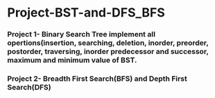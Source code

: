 # Project-BST-and-DFS_BFS
### Project 1- Binary Search Tree implement all opertions(insertion, searching, deletion, inorder, preorder, postorder, traversing, inorder predecessor and successor, maximum and minimum value of BST.

### Project 2- Breadth First Search(BFS) and Depth First Search(DFS)
